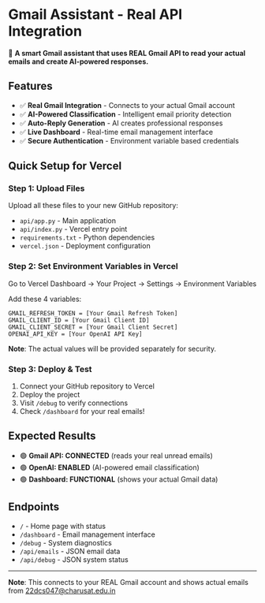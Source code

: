 # Gmail Assistant - Real API Integration

🚀 **A smart Gmail assistant that uses REAL Gmail API to read your actual emails and create AI-powered responses.**

## Features
- ✅ **Real Gmail Integration** - Connects to your actual Gmail account
- ✅ **AI-Powered Classification** - Intelligent email priority detection
- ✅ **Auto-Reply Generation** - AI creates professional responses
- ✅ **Live Dashboard** - Real-time email management interface
- ✅ **Secure Authentication** - Environment variable based credentials

## Quick Setup for Vercel

### Step 1: Upload Files
Upload all these files to your new GitHub repository:
- `api/app.py` - Main application
- `api/index.py` - Vercel entry point  
- `requirements.txt` - Python dependencies
- `vercel.json` - Deployment configuration

### Step 2: Set Environment Variables in Vercel
Go to Vercel Dashboard → Your Project → Settings → Environment Variables

Add these 4 variables:
```
GMAIL_REFRESH_TOKEN = [Your Gmail Refresh Token]
GMAIL_CLIENT_ID = [Your Gmail Client ID]
GMAIL_CLIENT_SECRET = [Your Gmail Client Secret]
OPENAI_API_KEY = [Your OpenAI API Key]
```

**Note**: The actual values will be provided separately for security.

### Step 3: Deploy & Test
1. Connect your GitHub repository to Vercel
2. Deploy the project
3. Visit `/debug` to verify connections
4. Check `/dashboard` for your real emails!

## Expected Results
- 🟢 **Gmail API: CONNECTED** (reads your real unread emails)
- 🟢 **OpenAI: ENABLED** (AI-powered email classification)
- 🟢 **Dashboard: FUNCTIONAL** (shows your actual Gmail data)

## Endpoints
- `/` - Home page with status
- `/dashboard` - Email management interface  
- `/debug` - System diagnostics
- `/api/emails` - JSON email data
- `/api/debug` - JSON system status

---
**Note**: This connects to your REAL Gmail account and shows actual emails from 22dcs047@charusat.edu.in